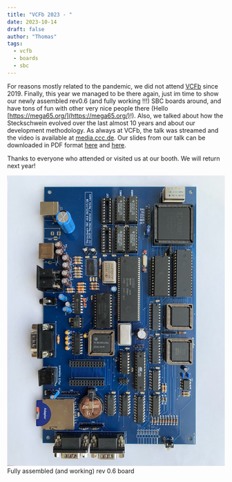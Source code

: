 ```yaml
---
title: "VCFb 2023 - "
date: 2023-10-14
draft: false
author: "Thomas"
tags:
  - vcfb
  - boards
  - sbc
---
```


For reasons mostly related to the pandemic, we did not attend [VCFb](https://www.vcfb.de) since 2019. Finally, this year we managed to be there again, just im time to show our newly assembled rev0.6 (and fully working !!!) SBC boards around, and have tons of fun with other very nice people there (Hello [https://mega65.org/](https://mega65.org/)!). Also, we talked about how the Steckschwein evolved over the last almost 10 years and about our development methodology. As always at VCFb, the talk was streamed and the video is available at [media.ccc.de](https://media.ccc.de/v/vcfb2023_-_191_-_de_-_202310151100_-_das_steckschwein_-_thomas_woinke_-_marko_lauke). Our slides from our talk can be downloaded in PDF format [here](images/VCFb23.pdf) and [here](images/Präse_22.0_Emu.pdf).

Thanks to everyone who attended or visited us at our booth. We will return next year!

![(almost) Fully assembled (and working) rev 0.6 board](images/sbc_0.6.jpg) \
Fully assembled (and working) rev 0.6 board
